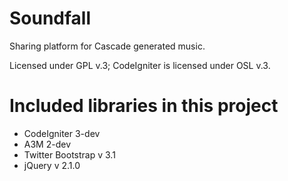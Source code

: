 Soundfall
=========

Sharing platform for Cascade generated music.

Licensed under GPL v.3; CodeIgniter is licensed under OSL v.3.

Included libraries in this project
==================================

* CodeIgniter 3-dev
* A3M 2-dev
* Twitter Bootstrap v 3.1
* jQuery v 2.1.0
